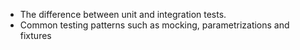 * The difference between unit and integration tests.
* Common testing patterns such as mocking, parametrizations and fixtures
